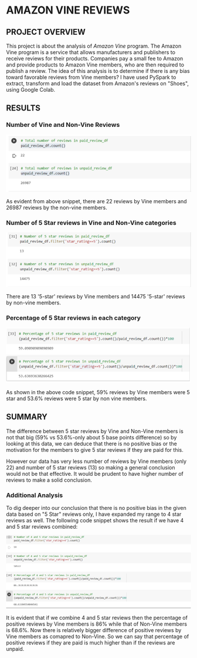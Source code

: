 # **AMAZON VINE REVIEWS**
## **PROJECT OVERVIEW**

This project is about the analysis of *Amazon Vine* program. The Amazon Vine program is a service that allows manufacturers and publishers to receive reviews for their products. Companies pay a small fee to Amazon and provide products to Amazon Vine members, who are then required to publish a review. 
The idea of this analysis is to determine if there is any bias toward favorable reviews from Vine members? I have used PySpark to extract, transform and load the dataset from Amazon's reviews on "Shoes", using Google Colab.

## **RESULTS**

### **Number of Vine and Non-Vine Reviews**

<img src='number of reviews.PNG'><img>

As evident from above snippet, there are 22 reviews by Vine members and 26987 reviews by the non-vine members.

### **Number of 5 Star reviews in Vine and Non-Vine categories**

<img src='number of 5 star reviews.PNG'><img>

There are 13 '5-star' reviews by Vine members and 14475 '5-star' reviews by non-vine members.

### **Percentage of 5 Star reviews in each category**

<img src='percentage of 5 star reviews.PNG'><img>

As shown in the above code snippet, 59% reviews by Vine members were 5 star and 53.6% reviews were 5 star by non vine members.

## **SUMMARY**

The difference between 5 star reviews by Vine and Non-Vine members is not that big (59% vs 53.6%-only about 5 base points difference) so by looking at this data, we can deduce that there is no positive bias or the motivation for the members to give 5 star reviews if they are paid for this. 

However our data has very less number of reviews by Vine members (only 22) and number of 5 star reviews (13) so making a general conclusion would not be that effective. It would be prudent to have higher number of reviews to make a solid conclusion. 

### **Additional Analysis**

To dig deeper into our conclusion that there is no positive bias in the given data based on "5 Star" reviews only, I have expanded my range to 4 star reviews as well. The following code snippet shows the result if we have 4 and 5 star reviews combined:

<img src='additional analysis.PNG'><img>

It is evident that if we combine 4 and 5 star reviews then the percentage of positive reviews by Vine members is 86% while that of Non-Vine members is 68.6%. Now there is relatively bigger difference of positive reviews by Vine members as comapred to Non-Vine. So we can say that percentage of positive reviews if they are paid is much higher than if the reviews are unpaid.

